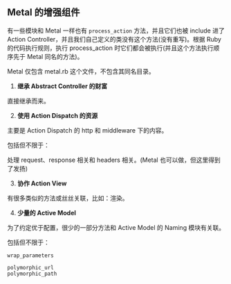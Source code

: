 ## Metal 的增强组件

有一些模块和 Metal 一样也有 `process_action` 方法，并且它们也被 include 进了 Action Controller，并且我们自己定义的类没有这个方法(没有重写)。根据 Ruby 的代码执行规则，执行 process_action 时它们都会被执行(并且这个方法执行顺序先于 Metal 同名的方法)。

Metal 仅包含 metal.rb 这个文件，不包含其同名目录。

1) **继承 Abstract Controller 的财富**

直接继承而来。

2) **使用 Action Dispatch 的资源**

主要是 Action Dispatch 的 http 和 middleware 下的内容。

包括但不限于：

处理 request、response 相关和 headers 相关。(Metal 也可以做，但这里得到了发扬)

3) **协作 Action View**

有很多类似的方法或丝丝关联，比如：渲染。

4) **少量的 Active Model**

为了约定优于配置，很少的一部分方法和 Active Model 的 Naming 模块有关联。

包括但不限于：

```
wrap_parameters

polymorphic_url
polymorphic_path
```
